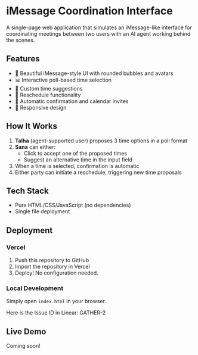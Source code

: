 # iMessage Coordination Interface

A single-page web application that simulates an iMessage-like interface for coordinating meetings between two users with an AI agent working behind the scenes.

## Features

- 🎨 Beautiful iMessage-style UI with rounded bubbles and avatars
- 📊 Interactive poll-based time selection
- 💬 Custom time suggestions
- 🔄 Reschedule functionality
- 🎉 Automatic confirmation and calendar invites
- 📱 Responsive design

## How It Works

1. **Talha** (agent-supported user) proposes 3 time options in a poll format
2. **Sana** can either:
   - Click to accept one of the proposed times
   - Suggest an alternative time in the input field
3. When a time is selected, confirmation is automatic
4. Either party can initiate a reschedule, triggering new time proposals

## Tech Stack

- Pure HTML/CSS/JavaScript (no dependencies)
- Single file deployment

## Deployment

### Vercel
1. Push this repository to GitHub
2. Import the repository in Vercel
3. Deploy! No configuration needed.

### Local Development
Simply open `index.html` in your browser.

Here is the Issue ID in Linear: GATHER-2


## Live Demo

Coming soon!


